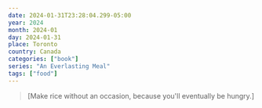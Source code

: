 ```yaml
---
date: 2024-01-31T23:28:04.299-05:00
year: 2024
month: 2024-01
day: 2024-01-31
place: Toronto
country: Canada
categories: ["book"]
series: "An Everlasting Meal"
tags: ["food"]
---
```

> [Make rice without an occasion, because you'll eventually be hungry.]
